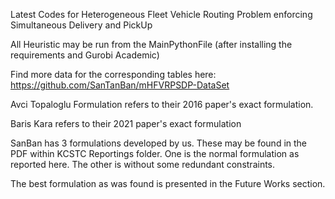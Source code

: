 Latest Codes for Heterogeneous Fleet Vehicle Routing Problem enforcing Simultaneous Delivery and PickUp

All Heuristic may be run from the MainPythonFile (after installing the requirements and Gurobi Academic)

Find more data for the corresponding tables here:     https://github.com/SanTanBan/mHFVRPSDP-DataSet

Avci Topaloglu Formulation refers to their 2016 paper's exact formulation.

Baris Kara refers to their 2021 paper's exact formulation

SanBan has 3 formulations developed by us. These may be found in the PDF within KCSTC Reportings folder.
One is the normal formulation as reported here. The other is without some redundant constraints.

The best formulation as was found is presented in the Future Works section.
